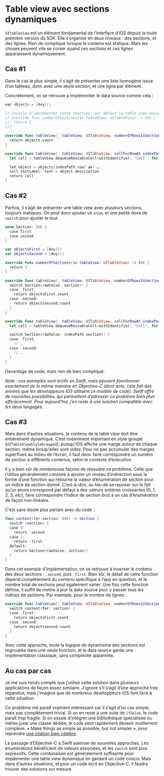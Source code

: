 # Table view avec sections dynamiques

`UITableView` est un élément fondamental de l’interface d’iOS depuis la toute première version du SDK. Elle s’organise en deux niveaux : des sections, et des lignes. Rien de compliqué lorsque le contenu est statique. Mais les choses peuvent vite se corser quand ces sections et ces lignes apparaissent dynamiquement.


## Cas #1

Dans le cas le plus simple, il s’agit de présenter une liste homogène issue d’un tableau, donc avec une seule section, et une ligne par élément. 

Concrètement, on se retrouve à implémenter le data source comme cela :

``` swift
var objects = [Any]()

// Inutile d’implémenter cette fonction, par défaut la table view possède une section.
// override func numberOfSections(in tableView: UITableView) -> Int {
//  return 1
//}

override func tableView(_ tableView: UITableView, numberOfRowsInSection section: Int) -> Int {
  return objects.count
}

override func tableView(_ tableView: UITableView, cellForRowAt indexPath: IndexPath) -> UITableViewCell {
  let cell = tableView.dequeueReusableCell(withIdentifier: "Cell", for: indexPath)

  let object = objects[indexPath.row] as? …
  cell.textLabel!.text = object.description
  return cell
}
```


## Cas #2

Parfois, il s’agit de présenter une table view avec plusieurs sections, toujours statiques. On peut donc ajouter un `enum`, et une petite dose de `switch` pour ajuster le tout.

``` swift
enum Section: Int {
  case first
  case second
}

var objectsFirst = [Any]()
var objectsSecond = [Any]()

override func numberOfSections(in tableView: UITableView) -> Int {
  return 2
}

override func tableView(_ tableView: UITableView, numberOfRowsInSection section: Int) -> Int {
  switch Section(rawValue: section)! {
  case .first:
    return objectsFirst.count
  case .second:
    return objectsSecond.count
  }
}

override func tableView(_ tableView: UITableView, cellForRowAt indexPath: IndexPath) -> UITableViewCell {
  let cell = tableView.dequeueReusableCell(withIdentifier: "Cell", for: indexPath)

  switch Section(rawValue: indexPath.section)! {
  case .first:
    // …
  case .second:
    // …
  }
}
```

Davantage de code, mais rien de bien compliqué.

_Note : ces exemples sont écrits en Swift, mais peuvent fonctionner exactement de la même manière en Objective-C (dont acte, cela fait des années que les développeurs iOS utilisent ce modèle de code). Swift offre de nouvelles possibilités, qui permettent d’adresser ce problème bien plus efficacement. Pour aujourd’hui, j’en reste à une solution compatible avec les deux langages._


## Cas #3

Mais dans d’autres situations, le contenu de la table view doit être entièrement dynamique. C’est notamment important en style groupé (`UITableViewStyleGrouped`), puisqu’iOS affiche une marge autour de chaque section, même lorsqu’elles sont vides. Pour ne pas accumuler des marges superflues au milieu de l’écran, il faut donc faire correspondre un numéro de section à différents contenus, selon le contexte d’exécution.

Il y a bien sûr de nombreuses façons de résoudre ce problème. Celle que j’utilise généralement consiste à ajouter un niveau d’indirection sous la forme d’une fonction qui retourne la valeur d’énumération de section pour un indice de section donné. C’est-à-dire, au lieu de se reposer sur le fait qu’un enum correspond par défaut à des valeurs entières croissantes (0, 1, 2, 3, _etc_), faire correspondre l’indice de section brut à un cas d’énumération de façon non-linéaire.

C’est sans doute plus parlant avec du code :

``` swift
func content(for section: Int) -> Section {
  switch (section) {
  case 0:
    return .second
  case 1:
    return .first
  default:
    return Section(rawValue: section)!
  }
}
```

Dans cet exemple d’implémentation, on se retrouve à inverser le contenu des deux sections : `.second`, puis `.first`. Bien sûr, le détail de cette fonction dépend complètement du contenu spécifique à l’app en question, et le nombre total de sections peut également varier. Une fois cette fonction définie, il suffit de mettre à jour le data source pour y passer tous les indices de sections. Par exemple, pour le nombre de lignes :

``` swift
override func tableView(_ tableView: UITableView, numberOfRowsInSection section: Int) -> Int {
  switch content(for: section) {
  case .first:
    return objectsFirst.count
  case .second:
    return objectsSecond.count
  }
}
```

Avec cette approche, toute la logique de dynamisme des sections est regroupée dans une seule fonction, et le data source garde une implémentation classique, sans complexité apparente.


## Au cas par cas

Je me suis rendu compte que j’utilise cette solution dans plusieurs applications de façon assez similaire. J’ignore s’il s’agit d’une approche très répandue, mais j’imagine que de nombreux développeurs iOS font face à cette situation.

Ce problème me paraît vraiment intéressant car il s’agit d’un cas simple, mais pas complètement trivial. Si on en reste à une suite de `if`/`else`, le code paraît trop fragile. Si on essaie d’intégrer une bibliothèque spécialisée ou même juste une classe dédiée, le code peut rapidement devenir inutilement complexe. « Make things as simple as possible, but not simpler », pour reprendre [une citation bien célèbre](http://quoteinvestigator.com/2011/05/13/einstein-simple/).

Le passage d’Objective-C à Swift autorise de nouvelles approches. Les énumérations bénéficient de valeurs associées, et les `switch` sont plus expressifs. Cette combinaison est généralement suffisante pour implémenter une table view dynamique en gardant un code concis. Mais dans d’autres situations, et pour un code écrit en Objective-C, il faudra trouver des solutions sur mesure.

